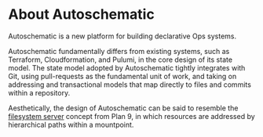 # About Autoschematic

Autoschematic is a new platform for building declarative Ops systems.

Autoschematic fundamentally differs from existing systems, such as Terraform, Cloudformation, and Pulumi,
in the core design of its state model. The state model adopted by Autoschematic tightly integrates with Git,
using pull-requests as the fundamental unit of work, and taking on addressing and transactional models that
map directly to files and commits within a repository.

Aesthetically, the design of Autoschematic can be said to resemble the [filesystem server](https://9p.io/sys/man/4/INDEX.html) concept from Plan 9,
in which resources are addressed by hierarchical paths within a mountpoint.

